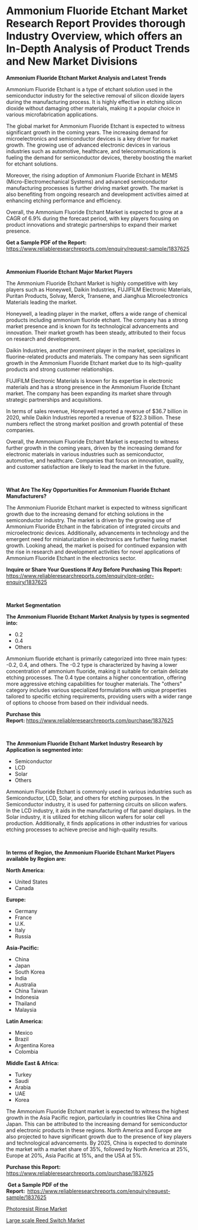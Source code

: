 <p><h1>Ammonium Fluoride Etchant Market Research Report Provides thorough Industry Overview, which offers an In-Depth Analysis of Product Trends and New Market Divisions</h1></p><p><strong>Ammonium Fluoride Etchant Market Analysis and Latest Trends</strong></p>
<p><p>Ammonium Fluoride Etchant is a type of etchant solution used in the semiconductor industry for the selective removal of silicon dioxide layers during the manufacturing process. It is highly effective in etching silicon dioxide without damaging other materials, making it a popular choice in various microfabrication applications.</p><p>The global market for Ammonium Fluoride Etchant is expected to witness significant growth in the coming years. The increasing demand for microelectronics and semiconductor devices is a key driver for market growth. The growing use of advanced electronic devices in various industries such as automotive, healthcare, and telecommunications is fueling the demand for semiconductor devices, thereby boosting the market for etchant solutions.</p><p>Moreover, the rising adoption of Ammonium Fluoride Etchant in MEMS (Micro-Electromechanical Systems) and advanced semiconductor manufacturing processes is further driving market growth. The market is also benefiting from ongoing research and development activities aimed at enhancing etching performance and efficiency.</p><p>Overall, the Ammonium Fluoride Etchant Market is expected to grow at a CAGR of 6.9% during the forecast period, with key players focusing on product innovations and strategic partnerships to expand their market presence.</p></p>
<p><strong>Get a Sample PDF of the Report:&nbsp;</strong> <a href="https://www.reliableresearchreports.com/enquiry/request-sample/1837625">https://www.reliableresearchreports.com/enquiry/request-sample/1837625</a></p>
<p>&nbsp;</p>
<p><strong>Ammonium Fluoride Etchant Major Market Players</strong></p>
<p><p>The Ammonium Fluoride Etchant Market is highly competitive with key players such as Honeywell, Daikin Industries, FUJIFILM Electronic Materials, Puritan Products, Solvay, Merck, Transene, and Jianghua Microelectronics Materials leading the market. </p><p>Honeywell, a leading player in the market, offers a wide range of chemical products including ammonium fluoride etchant. The company has a strong market presence and is known for its technological advancements and innovation. Their market growth has been steady, attributed to their focus on research and development.</p><p>Daikin Industries, another prominent player in the market, specializes in fluorine-related products and materials. The company has seen significant growth in the Ammonium Fluoride Etchant market due to its high-quality products and strong customer relationships.</p><p>FUJIFILM Electronic Materials is known for its expertise in electronic materials and has a strong presence in the Ammonium Fluoride Etchant market. The company has been expanding its market share through strategic partnerships and acquisitions.</p><p>In terms of sales revenue, Honeywell reported a revenue of $36.7 billion in 2020, while Daikin Industries reported a revenue of $22.3 billion. These numbers reflect the strong market position and growth potential of these companies.</p><p>Overall, the Ammonium Fluoride Etchant Market is expected to witness further growth in the coming years, driven by the increasing demand for electronic materials in various industries such as semiconductor, automotive, and healthcare. Companies that focus on innovation, quality, and customer satisfaction are likely to lead the market in the future.</p></p>
<p>&nbsp;</p>
<p><strong>What Are The Key Opportunities For Ammonium Fluoride Etchant Manufacturers?</strong></p>
<p><p>The Ammonium Fluoride Etchant market is expected to witness significant growth due to the increasing demand for etching solutions in the semiconductor industry. The market is driven by the growing use of Ammonium Fluoride Etchant in the fabrication of integrated circuits and microelectronic devices. Additionally, advancements in technology and the emergent need for miniaturization in electronics are further fueling market growth. Looking ahead, the market is poised for continued expansion with the rise in research and development activities for novel applications of Ammonium Fluoride Etchant in the electronics sector.</p></p>
<p><strong>Inquire or Share Your Questions If Any Before Purchasing This Report:</strong> <a href="https://www.reliableresearchreports.com/enquiry/pre-order-enquiry/1837625">https://www.reliableresearchreports.com/enquiry/pre-order-enquiry/1837625</a></p>
<p>&nbsp;</p>
<p><strong>Market Segmentation</strong></p>
<p><strong>The Ammonium Fluoride Etchant Market Analysis by types is segmented into:</strong></p>
<p><ul><li>0.2</li><li>0.4</li><li>Others</li></ul></p>
<p><p>Ammonium fluoride etchant is primarily categorized into three main types: -0.2, 0.4, and others. The -0.2 type is characterized by having a lower concentration of ammonium fluoride, making it suitable for certain delicate etching processes. The 0.4 type contains a higher concentration, offering more aggressive etching capabilities for tougher materials. The "others" category includes various specialized formulations with unique properties tailored to specific etching requirements, providing users with a wider range of options to choose from based on their individual needs.</p></p>
<p><strong>Purchase this Report:&nbsp;</strong><a href="https://www.reliableresearchreports.com/purchase/1837625">https://www.reliableresearchreports.com/purchase/1837625</a></p>
<p>&nbsp;</p>
<p><strong>The Ammonium Fluoride Etchant Market Industry Research by Application is segmented into:</strong></p>
<p><ul><li>Semiconductor</li><li>LCD</li><li>Solar</li><li>Others</li></ul></p>
<p><p>Ammonium Fluoride Etchant is commonly used in various industries such as Semiconductor, LCD, Solar, and others for etching purposes. In the Semiconductor industry, it is used for patterning circuits on silicon wafers. In the LCD industry, it aids in the manufacturing of flat panel displays. In the Solar industry, it is utilized for etching silicon wafers for solar cell production. Additionally, it finds applications in other industries for various etching processes to achieve precise and high-quality results.</p></p>
<p>&nbsp;</p>
<p><strong>In terms of Region, the Ammonium Fluoride Etchant Market Players available by Region are:</strong></p>
<p>
    <p> <strong> North America: </strong>
        <ul>
            <li>United States</li>
            <li>Canada</li>
        </ul>
        </p> 
    <p> <strong> Europe: </strong>
        <ul>
            <li>Germany</li>
            <li>France</li>
            <li>U.K.</li>
            <li>Italy</li>
            <li>Russia</li>
        </ul>
        </p> 
    <p> <strong> Asia-Pacific: </strong>
        <ul>
            <li>China</li>
            <li>Japan</li>
            <li>South Korea</li>
            <li>India</li>
            <li>Australia</li>
            <li>China Taiwan</li>
            <li>Indonesia</li>
            <li>Thailand</li>
            <li>Malaysia</li>
        </ul>
        </p> 
    <p> <strong> Latin America: </strong>
        <ul>
            <li>Mexico</li>
            <li>Brazil</li>
            <li>Argentina Korea</li>
            <li>Colombia</li>
        </ul>
        </p> 
    <p> <strong> Middle East & Africa: </strong>
        <ul>
            <li>Turkey</li>
            <li>Saudi</li>
            <li>Arabia</li>
            <li>UAE</li>
            <li>Korea</li>
        </ul>
    </p>
    </p>
<p><p>The Ammonium Fluoride Etchant market is expected to witness the highest growth in the Asia Pacific region, particularly in countries like China and Japan. This can be attributed to the increasing demand for semiconductor and electronic products in these regions. North America and Europe are also projected to have significant growth due to the presence of key players and technological advancements. By 2025, China is expected to dominate the market with a market share of 35%, followed by North America at 25%, Europe at 20%, Asia Pacific at 15%, and the USA at 5%.</p></p>
<p><strong>Purchase this Report: </strong><a href="https://www.reliableresearchreports.com/purchase/1837625">https://www.reliableresearchreports.com/purchase/1837625</a></p>
<p>&nbsp;<strong>Get a Sample PDF of the Report:&nbsp;&nbsp;</strong><a href="https://www.reliableresearchreports.com/enquiry/request-sample/1837625">https://www.reliableresearchreports.com/enquiry/request-sample/1837625</a></p>
<p><strong></strong></p>
<p><p><a href="https://github.com/moyahfrancoestellec51j635wcx/Market-Research-Report-List-1/blob/main/photoresist-rinse-market.md">Photoresist Rinse Market</a></p><p><a href="https://thundering-castanet-c65.notion.site/Large-scale-Reed-Switch-Market-Research-Report-Unlocks-Analysis-on-the-Market-Financial-Status-Mark-2d2ecc49feb04a478f8609285a53c114">Large scale Reed Switch Market</a></p></p>